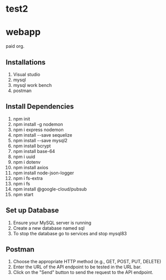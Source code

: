 # test2
# webapp
paid org.
## Installations
1. Visual studio
2. mysql
3. mysql work bench
4. postman
   
## Install Dependencies
1. npm init
2. npm install -g nodemon
3. npm i express nodemon
4. npm install --save sequelize
5. npm install --save mysql2
6. npm install bcrypt
7. npm install base-64
8. npm i uuid
9. npm i dotenv
10. npm install axios
11. npm install node-json-logger
12. npm i fs-extra
13. npm i fs
14. npm install @google-cloud/pubsub
15. npm start
   
## Set up Database
1. Ensure your MySQL server is running
2. Create a new database named sql
3. To stop the database go to services and stop mysql83

## Postman
1. Choose the appropriate HTTP method (e.g., GET, POST, PUT, DELETE)
2. Enter the URL of the API endpoint to be tested in the URL bar.
3. Click on the "Send" button to send the request to the API endpoint.
